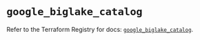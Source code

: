 # `google_biglake_catalog`

Refer to the Terraform Registry for docs: [`google_biglake_catalog`](https://registry.terraform.io/providers/hashicorp/google/5.11.0/docs/resources/biglake_catalog).
